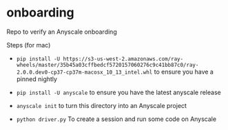 # onboarding

Repo to verify an Anyscale onboarding

Steps (for mac)

* `pip install -U https://s3-us-west-2.amazonaws.com/ray-wheels/master/35b45a03cffbedcf5720157060276c9c41bb87c0/ray-2.0.0.dev0-cp37-cp37m-macosx_10_13_intel.whl` to ensure you have a pinned nightly

* `pip install -U anyscale` to ensure you have the latest anyscale release

* `anyscale init` to turn this directory into an Anyscale project

* `python driver.py` To create a session and run some code on Anyscale


